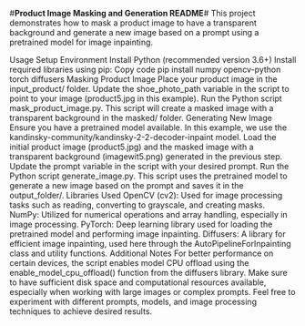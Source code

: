 #**Product Image Masking and Generation README**#
This project demonstrates how to mask a product image to have a transparent background and generate a new image based on a prompt using a pretrained model for image inpainting.

Usage
Setup Environment
Install Python (recommended version 3.6+)
Install required libraries using pip:
Copy code
pip install numpy opencv-python torch diffusers
Masking Product Image
Place your product image in the input_product/ folder.
Update the shoe_photo_path variable in the script to point to your image (product5.jpg in this example).
Run the Python script mask_product_image.py. This script will create a masked image with a transparent background in the masked/ folder.
Generating New Image
Ensure you have a pretrained model available. In this example, we use the kandinsky-community/kandinsky-2-2-decoder-inpaint model.
Load the initial product image (product5.jpg) and the masked image with a transparent background (imagewit5.png) generated in the previous step.
Update the prompt variable in the script with your desired prompt.
Run the Python script generate_image.py. This script uses the pretrained model to generate a new image based on the prompt and saves it in the output_folder/.
Libraries Used
OpenCV (cv2): Used for image processing tasks such as reading, converting to grayscale, and creating masks.
NumPy: Utilized for numerical operations and array handling, especially in image processing.
PyTorch: Deep learning library used for loading the pretrained model and performing image inpainting.
Diffusers: A library for efficient image inpainting, used here through the AutoPipelineForInpainting class and utility functions.
Additional Notes
For better performance on certain devices, the script enables model CPU offload using the enable_model_cpu_offload() function from the diffusers library.
Make sure to have sufficient disk space and computational resources available, especially when working with large images or complex prompts.
Feel free to experiment with different prompts, models, and image processing techniques to achieve desired results.
